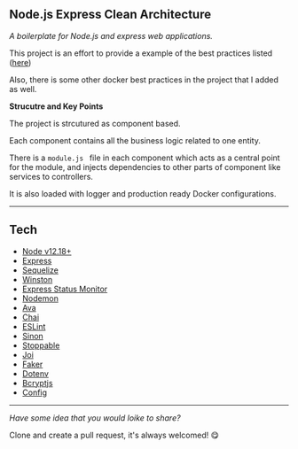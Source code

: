 ## Node.js Express Clean Architecture

*A boilerplate for Node.js and express web applications.*

This project is an effort to provide a example of the best practices listed ([here](https://github.com/goldbergyoni/nodebestpractices))

Also, there is some other docker best practices in the project that I added as well.

**Strucutre and Key Points**

The project is strcutured as component based.

Each component contains all the business logic related to one entity.

There is a `module.js ` file in each component which acts as a central point for the module, and injects dependencies to other parts of component like services to controllers.

It is also loaded with logger and production ready Docker configurations.

---

## Tech

- [Node v12.18+](http://nodejs.org/)
- [Express](https://npmjs.com/package/express)
- [Sequelize](https://www.npmjs.com/package/sequelize)
- [Winston](https://www.npmjs.com/package/winston)
- [Express Status Monitor](https://www.npmjs.com/package/express-status-monitor)
- [Nodemon](https://www.npmjs.com/package/nodemon)
- [Ava](https://www.npmjs.com/package/ava)
- [Chai](https://www.npmjs.com/package/chai)
- [ESLint](https://www.npmjs.com/package/eslint)
- [Sinon](https://www.npmjs.com/package/eslint)
- [Stoppable](https://www.npmjs.com/package/stoppable)
- [Joi](https://www.npmjs.com/package/joi)
- [Faker](https://www.npmjs.com/package/faker)
- [Dotenv](https://www.npmjs.com/package/dotenv)
- [Bcryptjs](https://www.npmjs.com/package/bcryptjs)
- [Config](https://www.npmjs.com/package/config)

---

*Have some idea that you would loike to share?*

Clone and create a pull request, it's always welcomed! :yum:
